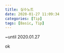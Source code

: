 ```yaml
---
title: 실수노트
date: 2020-01-27 11:09:34
categories: [Tip]
tags: [Basic, Tip]
---
```


 ~until 2020.01.27

ok